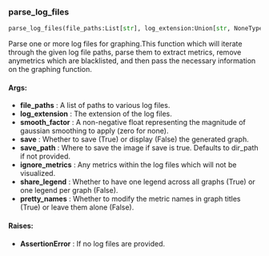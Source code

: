 

### parse_log_files
```python
parse_log_files(file_paths:List[str], log_extension:Union[str, NoneType]='.txt', smooth_factor:float=0, save:bool=False, save_path:Union[str, NoneType]=None, ignore_metrics:Union[Set[str], NoneType]=None, share_legend:bool=True, pretty_names:bool=False) -> None
```
Parse one or more log files for graphing.This function which will iterate through the given log file paths, parse them to extract metrics, remove anymetrics which are blacklisted, and then pass the necessary information on the graphing function.

#### Args:

* **file_paths** :  A list of paths to various log files.
* **log_extension** :  The extension of the log files.
* **smooth_factor** :  A non-negative float representing the magnitude of gaussian smoothing to apply (zero for none).
* **save** :  Whether to save (True) or display (False) the generated graph.
* **save_path** :  Where to save the image if save is true. Defaults to dir_path if not provided.
* **ignore_metrics** :  Any metrics within the log files which will not be visualized.
* **share_legend** :  Whether to have one legend across all graphs (True) or one legend per graph (False).
* **pretty_names** :  Whether to modify the metric names in graph titles (True) or leave them alone (False).

#### Raises:

* **AssertionError** :  If no log files are provided.